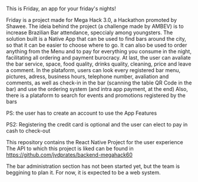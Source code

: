 This is Friday, an app for your friday's nights!

Friday is a project made for Mega Hack 3.0, a Hackathon promoted by Shawee.
The ideia behind the project (a challenge made by AMBEV) is to increase Brazilian Bar attendance, speccialy among youngsters.
The solution built is a Native App that can be used to find bars around the city, so that it can be easier to choose where to go.
It can also be used to order anything from the Menu and to pay for everything you consume in the night, facilitating all ordering and payment burocracy.
At last, the user can avaliate the bar service, space, food quality, drinks quality, cleaning, price and leave a comment.
In the plataform, users can look every registered bar menu, pictures, adress, business hours, telephone number, avaliation and comments, as well as check-in in the bar (scanning the table QR Code in the bar) and use the ordering system (and intra app payment, at the end)
Also, there is a plataform to search for events and promotions registered by the bars

PS: the user has to create an account to use the App Features

PS2: Registering the credit card is optional and the user can elect to pay in cash to check-out

This repository contains the React Native Project for the user experience
The API to which this project is liked can be found in https://github.com/jvdprates/backend-megahack60

The bar administration section has not been started yet, but the team is beggining to plan it. For now, it is expected to be a web system.
